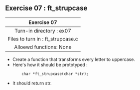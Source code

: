 ## Exercise 07 : ft_strupcase

|Exercise 07|
|:---:|
|Turn-in directory : ex07|
|Files to turn in : ft_strupcase.c|
|Alloewd functions: None|

- Create a function that transforms every letter to uppercase.
- Here's how it should be prototyped :
    ```
        char *ft_strupcase(char *str);
    ```
- It should return str.
